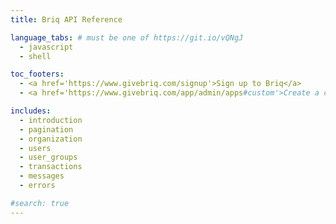 ```yaml
---
title: Briq API Reference

language_tabs: # must be one of https://git.io/vQNgJ
  - javascript
  - shell

toc_footers:
  - <a href='https://www.givebriq.com/signup'>Sign up to Briq</a>
  - <a href='https://www.givebriq.com/app/admin/apps#custom'>Create a custom Briq app</a>

includes:
  - introduction
  - pagination
  - organization
  - users
  - user_groups
  - transactions
  - messages
  - errors

#search: true
---
```

